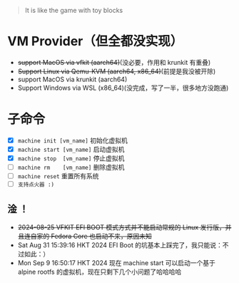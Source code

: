 > It is like the game with toy blocks

# VM Provider（但全都没实现）
- ~~support MacOS via vfkit (aarch64)~~(没必要，作用和 krunkit 有重叠)
- ~~Support Linux via Qemu-KVM (aarch64, x86_64)~~(前提是我没被开除)
- support MacOS via krunkit (aarch64)
- Support Windows via WSL (x86_64)(没完成，写了一半，很多地方没跑通)

# 子命令
- [X] `machine init [vm_name]` 初始化虚拟机
- [X] `machine start [vm_name]` 启动虚拟机
- [X] `machine stop  [vm_name]` 停止虚拟机
- [ ] `machine rm    [vm_name]` 删除虚拟机
- [ ] `machine reset`  重置所有系统
- [ ] `支持点火器 :)`

## 淦 ！

 - ~~2024-08-25 VFKIT EFI BOOT 模式方式并不能启动常规的 Linux 发行版，并且连自家的 Fedora Core 也启动不来，原因未知~~
 - Sat Aug 31 15:39:16 HKT 2024 EFI Boot 的坑基本上踩完了，我只能说：不过如此：）
 - Mon Sep  9 16:50:17 HKT 2024 现在 machine start 可以启动一个基于 alpine rootfs 的虚拟机，现在只剩下几个小问题了哈哈哈哈